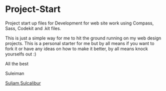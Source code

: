 Project-Start
=============

Project start up files for Development for web site work using Compass, Sass, Codekit and .kit files.

This is just a simple way for me to hit the ground running on my web design projects. This is a personal starter for me but by all means if you want to fork it or have any ideas on how to make it better, by all means knock yourselfs out :)

All the best


Suleiman


[Suljam](http://suljam.com),[Sulcalibur](http://sulcalibur.com)